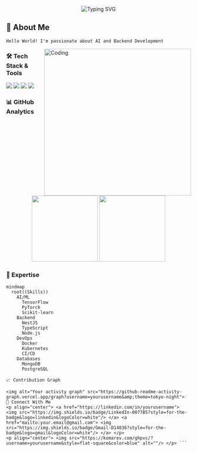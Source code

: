 <p align="center">
  <img src="https://readme-typing-svg.herokuapp.com?font=Fira+Code&pause=1000&color=2196F3&background=FF000000&center=true&vCenter=true&width=435&lines=AI+Engineer+%7C+Backend+Developer;Machine+Learning+%7C+NestJS+%7C+Docker" alt="Typing SVG" />
</p>

## 🔭 About Me
```Hello World! I'm passionate about AI and Backend Development```

<img align="right" alt="Coding" width="400" src="https://media.giphy.com/media/v1.Y2lkPTc5MGI3NjExcDh3bThmOGsyemdxbng5NmRwbTl4Ync4eHVybm05eHd6YzdsN2x6ZSZlcD12MV9pbnRlcm5hbF9naWZzX2dpZklkJmN0PWc/qgQUggAC3Pfv687qPC/giphy.gif">

### 🛠️ Tech Stack & Tools
<p align="left">
  <img src="https://img.shields.io/badge/Python-3776AB?style=for-the-badge&logo=python&logoColor=white"/>
  <img src="https://img.shields.io/badge/NestJS-E0234E?style=for-the-badge&logo=nestjs&logoColor=white"/>
  <img src="https://img.shields.io/badge/Docker-2496ED?style=for-the-badge&logo=docker&logoColor=white"/>
  <img src="https://img.shields.io/badge/TypeScript-007ACC?style=for-the-badge&logo=typescript&logoColor=white"/>
</p>

### 📊 GitHub Analytics
<p align="center">
  <img height="180em" src="https://github-readme-stats.vercel.app/api?username=yourusername&show_icons=true&theme=tokyonight"/>
  <img height="180em" src="https://github-readme-stats.vercel.app/api/top-langs/?username=yourusername&layout=compact&theme=tokyonight"/>
</p>

### 🎯 Expertise
```mermaid
mindmap
  root((Skills))
    AI/ML
      TensorFlow
      PyTorch
      Scikit-learn
    Backend
      NestJS
      TypeScript
      Node.js
    DevOps
      Docker
      Kubernetes
      CI/CD
    Databases
      MongoDB
      PostgreSQL

📈 Contribution Graph

<img alt="Your activity graph" src="https://github-readme-activity-graph.vercel.app/graph?username=yourusername&amp;theme=tokyo-night">
🤝 Connect With Me
<p align="center"> <a href="https://linkedin.com/in/yourusername"> <img src="https://img.shields.io/badge/LinkedIn-0077B5?style=for-the-badge&logo=linkedin&logoColor=white"/> </a> <a href="mailto:your.email@gmail.com"> <img src="https://img.shields.io/badge/Gmail-D14836?style=for-the-badge&logo=gmail&logoColor=white"/> </a> </p>
<p align="center"> <img src="https://komarev.com/ghpvc/?username=yourusername&style=flat-square&color=blue" alt=""/> </p> ```
